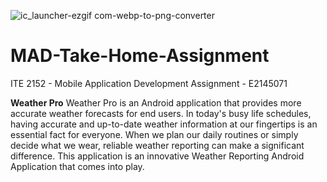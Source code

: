 ![ic_launcher-ezgif com-webp-to-png-converter](https://github.com/ekalumin/MAD-Take-Home-Assingment/assets/52271820/36cc4074-a7fb-4785-8e5d-19fabd57a0ef)


# MAD-Take-Home-Assignment
ITE 2152 - Mobile Application Development Assignment - E2145071

**Weather Pro**
Weather Pro is an Android application that provides more accurate weather forecasts for end users. In today's busy life schedules, having accurate and up-to-date weather information at our 
fingertips is an essential fact for everyone. When we plan our daily routines or simply decide what we wear, reliable weather reporting can make a significant difference. 
This application is an innovative Weather Reporting Android Application that comes into play.  

